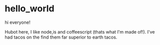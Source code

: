 # hello_world

hi everyone!

Hubot here, I like node,is and coffeescript  (thats what I'm made of!).
I've had tacos on the find them far superior to earth tacos.
